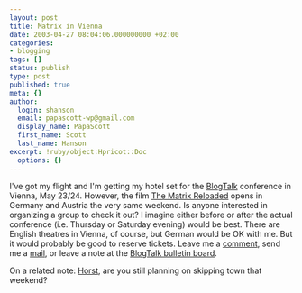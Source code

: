 ```yaml
---
layout: post
title: Matrix in Vienna
date: 2003-04-27 08:04:06.000000000 +02:00
categories:
- blogging
tags: []
status: publish
type: post
published: true
meta: {}
author:
  login: shanson
  email: papascott-wp@gmail.com
  display_name: PapaScott
  first_name: Scott
  last_name: Hanson
excerpt: !ruby/object:Hpricot::Doc
  options: {}
---
```

<p>I've got my flight and I'm getting my hotel set for the <a title="BlogTalk - A European Weblog-Conference" href="http://blogtalk.net/">BlogTalk</a> conference in Vienna, May 23/24. However, the film <a title="The Matrix Reloaded" href="http://whatisthematrix.warnerbros.com/">The Matrix Reloaded</a> opens in Germany and Austria the very same weekend. Is anyone interested in organizing a group to check it out? I imagine either before or after the actual conference (i.e. Thursday or Saturday evening) would be best. There are English theatres in Vienna, of course, but German would be OK with me. But it would probably be good to reserve tickets. Leave me a <a href="http://www.papascott.de/2003/04/27/2156.php">comment</a>, send me a <a href="&#109;&#97;&#105;&#108;&#116;&#111;&#58;&#115;&#104;&#97;&#110;&#115;&#111;&#110;&#64;&#115;&#104;&#99;&#111;&#110;&#46;&#99;&#111;&#109;">mail</a>, or leave a note at the <a title="Bloggers at Blogtalk - QuickTopic bulletin board" href="http://www.quicktopic.com/21/H/x5bvCiC6qMs">BlogTalk bulletin board</a>.</p>
<p>On a related note: <a title="The Aardvark Speaks :: Horst Prillinger's weblog" href="http://mailbox.univie.ac.at/~prillih3/blog/">Horst</a>, are you still planning  on skipping town that weekend?</p>
